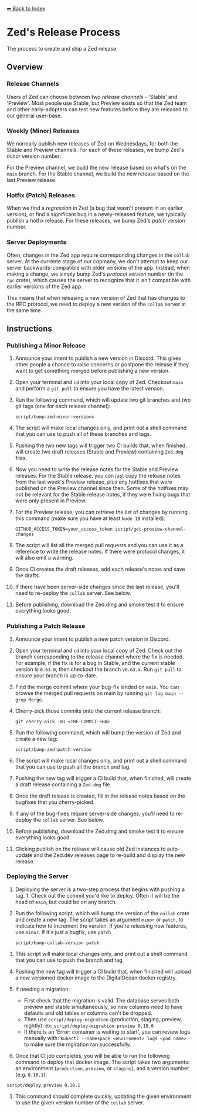 [⬅ Back to Index](./index.md)

# Zed's Release Process

The process to create and ship a Zed release

## Overview

### Release Channels

Users of Zed can choose between two _release channels_ - 'Stable' and 'Preview'. Most people use Stable, but Preview exists so that the Zed team and other early-adopters can test new features before they are released to our general user-base.

### Weekly (Minor) Releases

We normally publish new releases of Zed on Wednesdays, for both the Stable and Preview channels. For each of these releases, we bump Zed's _minor_ version number.

For the Preview channel, we build the new release based on what's on the `main` branch. For the Stable channel, we build the new release based on the last Preview release.

### Hotfix (Patch) Releases

When we find a _regression_ in Zed (a bug that wasn't present in an earlier version), or find a significant bug in a newly-released feature, we typically publish a hotfix release. For these releases, we bump Zed's _patch_ version number.

### Server Deployments

Often, changes in the Zed app require corresponding changes in the `collab` server. At the currente stage of our copmany, we don't attempt to keep our server backwards-compatible with older versions of the app. Instead, when making a change, we simply bump Zed's _protocol version_ number (in the `rpc` crate), which causes the server to recognize that it isn't compatible with earlier versions of the Zed app.

This means that when releasing a new version of Zed that has changes to the RPC protocol, we need to deploy a new version of the `collab` server at the same time.

## Instructions

### Publishing a Minor Release

1. Announce your intent to publish a new version in Discord. This gives other people a chance to raise concerns or postpone the release if they want to get something merged before publishing a new version.
1. Open your terminal and `cd` into your local copy of Zed. Checkout `main` and perform a `git pull` to ensure you have the latest version.
1. Run the following command, which will update two git branches and two git tags (one for each release channel):

   ```
   script/bump-zed-minor-versions
   ```

1. The script will make local changes only, and print out a shell command that you can use to push all of these branches and tags.
1. Pushing the two new tags will trigger two CI builds that, when finished, will create two draft releases (Stable and Preview) containing `Zed.dmg` files.
1. Now you need to write the release notes for the Stable and Preview releases. For the Stable release, you can just copy the release notes from the last week's Preview release, plus any hotfixes that were published on the Preview channel since then. Some of the hotfixes may not be relevant for the Stable release notes, if they were fixing bugs that were only present in Preview.
1. For the Preview release, you can retrieve the list of changes by running this command (make sure you have at least `Node 18` installed):

   ```
   GITHUB_ACCESS_TOKEN=your_access_token script/get-preview-channel-changes
   ```

1. The script will list all the merged pull requests and you can use it as a reference to write the release notes. If there were protocol changes, it will also emit a warning.
1. Once CI creates the draft releases, add each release's notes and save the drafts.
1. If there have been server-side changes since the last release, you'll need to re-deploy the `collab` server. See below.
1. Before publishing, download the Zed.dmg and smoke test it to ensure everything looks good.

### Publishing a Patch Release

1. Announce your intent to publish a new patch version in Discord.
1. Open your terminal and `cd` into your local copy of Zed. Check out the branch corresponding to the release channel where the fix is needed. For example, if the fix is for a bug in Stable, and the current stable version is `0.63.0`, then checkout the branch `v0.63.x`. Run `git pull` to ensure your branch is up-to-date.
1. Find the merge commit where your bug-fix landed on `main`. You can browse the merged pull requests on main by running `git log main --grep Merge`.
1. Cherry-pick those commits onto the current release branch:

   ```
   git cherry-pick -m1 <THE-COMMIT-SHA>
   ```

1. Run the following command, which will bump the version of Zed and create a new tag:

   ```
   script/bump-zed-patch-version
   ```

1. The script will make local changes only, and print out a shell command that you can use to push all the branch and tag.
1. Pushing the new tag will trigger a CI build that, when finished, will create a draft release containing a `Zed.dmg` file.
1. Once the draft release is created, fill in the release notes based on the bugfixes that you cherry-picked.
1. If any of the bug-fixes require server-side changes, you'll need to re-deploy the `collab` server. See below.
1. Before publishing, download the Zed.dmg and smoke test it to ensure everything looks good.
1. Clicking publish on the release will cause old Zed instances to auto-update and the Zed.dev releases page to re-build and display the new release.

### Deploying the Server

1. Deploying the server is a two-step process that begins with pushing a tag. 1. Check out the commit you'd like to deploy. Often it will be the head of `main`, but could be on any branch.
1. Run the following script, which will bump the version of the `collab` crate and create a new tag. The script takes an argument `minor` or `patch`, to indicate how to increment the version. If you're releasing new features, use `minor`. If it's just a bugfix, use `patch`

    ```
    script/bump-collab-version patch
    ```

1. This script will make local changes only, and print out a shell command that you can use to push the branch and tag.
1. Pushing the new tag will trigger a CI build that, when finished will upload a new versioned docker image to the DigitalOcean docker registry.
1. If needing a migration:
   - First check that the migration is valid. The database serves both preview and stable simultaneously, so new columns need to have defaults and old tables or columns can't be dropped.
   - Then use `script/deploy-migration` <release channel> <version number> (production, staging, preview, nightly). ex: `script/deploy-migration preview 0.19.0`
    - If there is an 'Error: container is waiting to start', you can review logs manually with: `kubectl --namespace <enviroment> logs <pod name>` to make sure the mgiration ran successfully.
1. Once that CI job completes, you will be able to run the following command to deploy that docker image. The script takes two arguments: an environment (`production`, `preview`, or `staging`), and a version number (e.g. `0.10.1`):

```
script/deploy preview 0.10.1
```

1. This command should complete quickly, updating the given environment to use the given version number of the `collab` server.